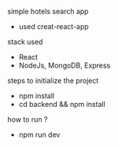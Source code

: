 simple hotels search app

- used creat-react-app

stack used
- React
- NodeJs, MongoDB, Express


steps to initialize the project

- npm install
- cd backend && npm install

how to run ?
- npm run dev


